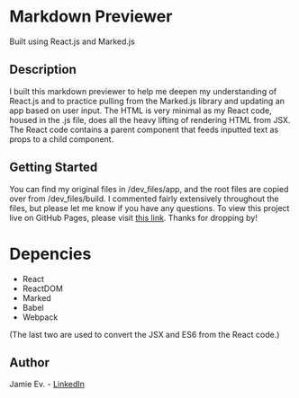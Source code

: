 # Markdown Previewer
Built using React.js and Marked.js

## Description

I built this markdown previewer to help me deepen my understanding of React.js and to practice pulling from the Marked.js library and updating an app based on user input. The HTML is very minimal as my React code, housed in the .js file, does all the heavy lifting of rendering HTML from JSX. The React code contains a parent component that feeds inputted text as props to a child component.

## Getting Started

You can find my original files in /dev_files/app, and the root files are copied over from /dev_files/build. I commented fairly extensively throughout the files, but please let me know if you have any questions. To view this project live on GitHub Pages, please visit [this link](https://jamie-ev.github.io/Markdown_Previewer/). Thanks for dropping by!

# Depencies

* React
* ReactDOM
* Marked
* Babel
* Webpack

(The last two are used to convert the JSX and ES6 from the React code.)

## Author

Jamie Ev. - [LinkedIn](https://www.linkedin.com/in/everettjamie/)
